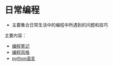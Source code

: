 # 日常编程
  * 主要集合日常生活中的编程中所遇到的问题和技巧

主要内容：

  * [编程笔记](coding_notes.md)
  * [编程风格](coding_style.md)
  * [python语言](python/README.md)
